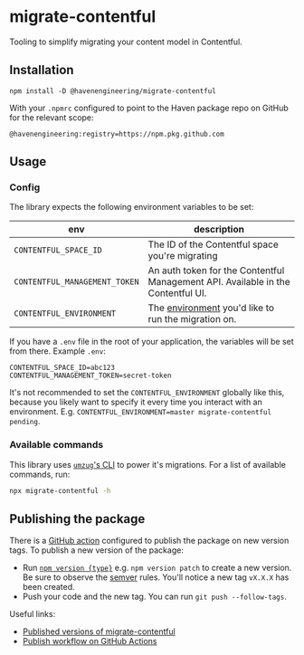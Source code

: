 # migrate-contentful

Tooling to simplify migrating your content model in Contentful.

## Installation

```
npm install -D @havenengineering/migrate-contentful
```

With your `.npmrc` configured to point to the Haven package repo on GitHub for the relevant scope:

```
@havenengineering:registry=https://npm.pkg.github.com
```

## Usage

### Config

The library expects the following environment variables to be set:

env|description
---|---
`CONTENTFUL_SPACE_ID`|The ID of the Contentful space you're migrating
`CONTENTFUL_MANAGEMENT_TOKEN`|An auth token for the Contentful Management API. Available in the Contentful UI.
`CONTENTFUL_ENVIRONMENT`|The [environment](https://www.contentful.com/developers/docs/concepts/multiple-environments/) you'd like to run the migration on.

If you have a `.env` file in the root of your application, the variables will be set from there. Example `.env`:

```
CONTENTFUL_SPACE_ID=abc123
CONTENTFUL_MANAGEMENT_TOKEN=secret-token
```

It's not recommended to set the `CONTENTFUL_ENVIRONMENT` globally like this, because you likely want to specify it every time you interact with an environment. E.g. `CONTENTFUL_ENVIRONMENT=master migrate-contentful pending`.

### Available commands

This library uses [`umzug`'s CLI](https://github.com/sequelize/umzug#cli-usage) to power it's migrations. For a list of available commands, run:

```sh
npx migrate-contentful -h
```

## Publishing the package

There is a [GitHub action](https://github.com/HavenEngineering/migrate-contentful/actions/workflows/publish.yml) configured to publish the package on new version tags. To publish a new version of the package:

- Run [`npm version {type}`](https://docs.npmjs.com/cli/v7/commands/npm-version) e.g. `npm version patch` to create a new version. Be sure to observe the [semver](https://semver.org/) rules. You'll notice a new tag `vX.X.X` has been created.
- Push your code and the new tag. You can run `git push --follow-tags`.

Useful links:
- [Published versions of migrate-contentful](https://github.com/HavenEngineering/migrate-contentful/packages) 
- [Publish workflow on GitHub Actions](https://github.com/HavenEngineering/migrate-contentful/actions/workflows/publish.yml)
